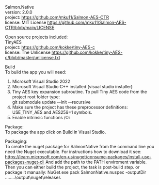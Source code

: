 Salmon.Native  
version: 2.0.0  
project: https://github.com/mku11/Salmon-AES-CTR  
license: MIT License https://github.com/mku11/Salmon-AES-CTR/blob/main/LICENSE  
  
Open source projects included:  
TinyAES  
project: https://github.com/kokke/tiny-AES-c  
license: The Unlicense https://github.com/kokke/tiny-AES-c/blob/master/unlicense.txt  
  
Build  
To build the app you will need:  
1. Microsoft Visual Studio 2022  
2. Microsoft Visual Studio C++ installed (visual studio installer)  
3. Tiny AES key expansion subroutine. To pull Tiny AES code from the project root folder type:  
	git submodule update --init --recursive  
4. Make sure the project has these preprocessor definitions: USE_TINY_AES and AES256=1 symbols.  
5. Enable intrinsic functions /Oi  
  
Package:  
To package the app click on Build in Visual Studio.  
  
Packaging:  
To create the nuget package for SalmonNative from the command line
you need the Nuget executable. For instructions how to download it see:
https://learn.microsoft.com/en-us/nuget/consume-packages/install-use-packages-nuget-cli
And add the path to the PATH enviroment variable.
Then you can either build the project, the task is post-build step.
or package it manually:
NuGet.exe pack SalmonNative.nuspec -outputDir ..\..\..\..\output\nuget\releases  

  